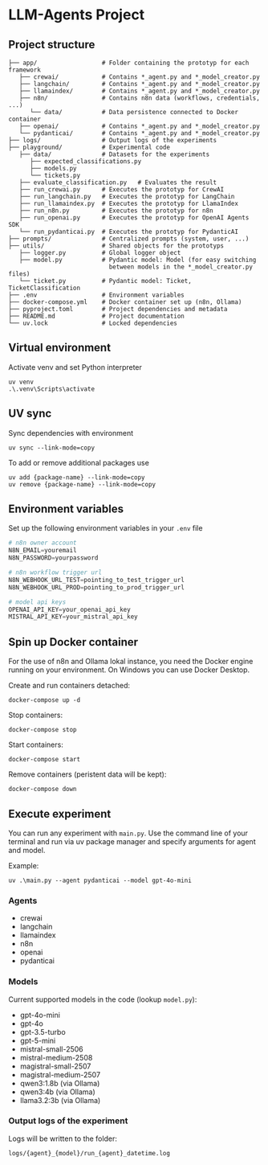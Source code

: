 # LLM-Agents Project

## Project structure

```
├── app/                  # Folder containing the prototyp for each framework
   ├── crewai/            # Contains *_agent.py and *_model_creator.py
   ├── langchain/         # Contains *_agent.py and *_model_creator.py
   ├── llamaindex/        # Contains *_agent.py and *_model_creator.py
   ├── n8n/               # Contains n8n data (workflows, credentials, ...)
      └── data/           # Data persistence connected to Docker container
   ├── openai/            # Contains *_agent.py and *_model_creator.py
   └── pydanticai/        # Contains *_agent.py and *_model_creator.py
├── logs/                 # Output logs of the experiments
├── playground/           # Experimental code
   ├── data/              # Datasets for the experiments
      ├── expected_classifications.py
      ├── models.py
      └── tickets.py
   ├── evaluate_classification.py   # Evaluates the result
   ├── run_crewai.py      # Executes the prototyp for CrewAI
   ├── run_langchain.py   # Executes the prototyp for LangChain
   ├── run_llamaindex.py  # Executes the prototyp for LlamaIndex
   ├── run_n8n.py         # Executes the prototyp for n8n
   ├── run_openai.py      # Executes the prototyp for OpenAI Agents SDK
   └── run_pydanticai.py  # Executes the prototyp for PydanticAI
├── prompts/              # Centralized prompts (system, user, ...)
├── utils/                # Shared objects for the prototyps
   ├── logger.py          # Global logger object
   ├── model.py           # Pydantic model: Model (for easy switching
                            between models in the *_model_creator.py files)
   └── ticket.py          # Pydantic model: Ticket, TicketClassification
├── .env                  # Environment variables
├── docker-compose.yml    # Docker container set up (n8n, Ollama)
├── pyproject.toml        # Project dependencies and metadata
├── README.md             # Project documentation
└── uv.lock               # Locked dependencies
```

## Virtual environment
Activate venv and set Python interpreter

```
uv venv
.\.venv\Scripts\activate
```

## UV sync
Sync dependencies with environment

```
uv sync --link-mode=copy
```

To add or remove additional packages use

```
uv add {package-name} --link-mode=copy
uv remove {package-name} --link-mode=copy
```

## Environment variables

Set up the following environment variables in your `.env` file

```python
# n8n owner account
N8N_EMAIL=youremail
N8N_PASSWORD=yourpassword

# n8n workflow trigger url
N8N_WEBHOOK_URL_TEST=pointing_to_test_trigger_url
N8N_WEBHOOK_URL_PROD=pointing_to_prod_trigger_url

# model api keys
OPENAI_API_KEY=your_openai_api_key
MISTRAL_API_KEY=your_mistral_api_key
```

## Spin up Docker container

For the use of n8n and Ollama lokal instance, you need the Docker engine running on your environment. On Windows you can use Docker Desktop.

Create and run containers detached: 
```
docker-compose up -d
```

Stop containers: 
```
docker-compose stop
```

Start containers: 
```
docker-compose start
```

Remove containers (peristent data will be kept): 
```
docker-compose down
```

## Execute experiment

You can run any experiment with `main.py`. Use the command line of your terminal and run via uv package manager and specify arguments for agent and model.

Example:
```
uv .\main.py --agent pydanticai --model gpt-4o-mini
```

### Agents

- crewai
- langchain
- llamaindex
- n8n
- openai
- pydanticai

### Models

Current supported models in the code (lookup `model.py`):

- gpt-4o-mini
- gpt-4o
- gpt-3.5-turbo
- gpt-5-mini
- mistral-small-2506
- mistral-medium-2508
- magistral-small-2507
- magistral-medium-2507
- qwen3:1.8b  (via Ollama)
- qwen3:4b    (via Ollama)
- llama3.2:3b (via Ollama)

### Output logs of the experiment
Logs will be written to the folder:

 `logs/{agent}_{model}/run_{agent}_datetime.log`